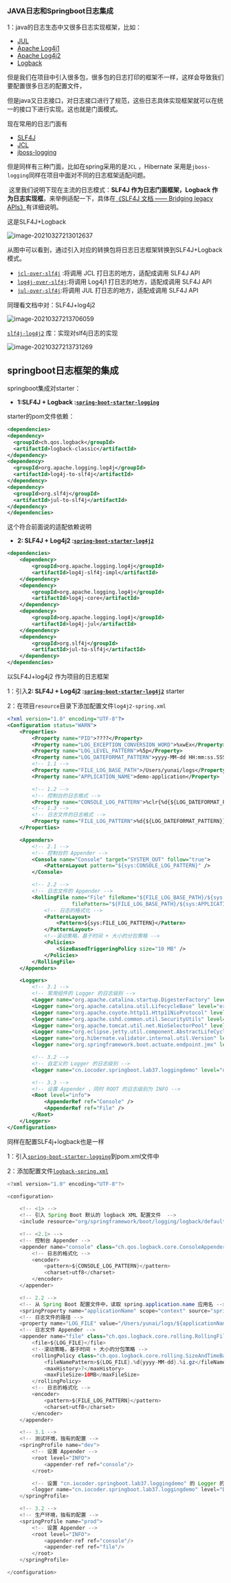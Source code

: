 ###  JAVA日志和Springboot日志集成



1：java的日志生态中又很多日志实现框架，比如：

- [JUL](https://docs.oracle.com/javase/7/docs/api/java/util/logging/package-summary.html) 
- [Apache Log4j1](https://logging.apache.org/log4j/1.2/)
- [Apache Log4j2](https://logging.apache.org/log4j/2.x/)
- [Logback](http://logback.qos.ch/)

但是我们在项目中引入很多包，很多包的日志打印的框架不一样，这样会导致我们要配置很多日志的配置文件，

但是java又日志接口，对日志接口进行了规范，这些日志具体实现框架就可以在统一的接口下进行实现。这也就是门面模式。

现在常用的日志门面有

- [SLF4J](http://www.slf4j.org/)
- [JCL](https://commons.apache.org/proper/commons-logging/)
- [jboss-logging](https://github.com/jboss-logging)

但是同样有三种门面，比如在spring采用的是`JCL` ，Hibernate 采用是`jboss-logging`同样在项目中面对不同的日志框架适配问题。

​	这里我们说明下现在主流的日志模式：**SLF4J 作为日志门面框架，Logback 作为日志实现框**，来举例适配一下，具体在[《SLF4J 文档 —— Bridging legacy APIs》](http://www.slf4j.org/legacy.html)有详细说明。

 这是SLF4J+Logback

![image-20210327213012637](.\打印日志.assets\image-20210327213012637.png)

从图中可以看到，通过引入对应的转换包将日志日志框架转换到SLF4J+Logback模式。

- [`jcl-over-slf4j`](https://mvnrepository.com/artifact/org.slf4j/jcl-over-slf4j) :将调用 JCL 打日志的地方，适配成调用 SLF4J API
- [`log4j-over-slf4j`](https://mvnrepository.com/artifact/org.slf4j/log4j-over-slf4j):将调用 Log4j1 打日志的地方，适配成调用 SLF4J API
- [`jul-over-slf4j`](https://mvnrepository.com/artifact/org.slf4j/jul-to-slf4j):将调用 JUL 打日志的地方，适配成调用 SLF4J API



同理看文档中对：SLF4J+log4j2

![image-20210327213706059](打印日志.assets/image-20210327213706059.png)



[`slf4j-log4j2`](https://mvnrepository.com/artifact/org.slf4j/slf4j-log4j12) 库：实现对slf4j日志的实现

![image-20210327213731269](打印日志.assets/image-20210327213731269.png)

## springboot日志框架的集成

springboot集成对starter：

- **1:SLF4J + Logback :[`spring-boot-starter-logging`](https://mvnrepository.com/artifact/org.springframework.boot/spring-boot-starter-logging)**

starter的pom文件依赖：

  ```xml
<dependencies>
<dependency>
	<groupId>ch.qos.logback</groupId>
	<artifactId>logback-classic</artifactId>
</dependency>
<dependency>
	<groupId>org.apache.logging.log4j</groupId>
	<artifactId>log4j-to-slf4j</artifactId>
</dependency>
<dependency>
	<groupId>org.slf4j</groupId>
	<artifactId>jul-to-slf4j</artifactId>
</dependency>
</dependencies>
  ```

这个符合前面说的适配依赖说明

- **2: SLF4J + Log4j2 :[`spring-boot-starter-log4j2`](https://mvnrepository.com/artifact/org.springframework.boot/spring-boot-starter-log4j2)**

```xml
<dependencies>
	<dependency>
		<groupId>org.apache.logging.log4j</groupId>
		<artifactId>log4j-slf4j-impl</artifactId>
	</dependency>
	<dependency>
		<groupId>org.apache.logging.log4j</groupId>
		<artifactId>log4j-core</artifactId>
	</dependency>
	<dependency>
		<groupId>org.apache.logging.log4j</groupId>
		<artifactId>log4j-jul</artifactId>
	</dependency>
	<dependency>
		<groupId>org.slf4j</groupId>
		<artifactId>jul-to-slf4j</artifactId>
	</dependency>
</dependencies>
```



以SLF4J+log4j2 作为项目的日志框架

1：引入**2: SLF4J + Log4j2 :[`spring-boot-starter-log4j2`](https://mvnrepository.com/artifact/org.springframework.boot/spring-boot-starter-log4j2)** starter

2：在项目`resource`目录下添加配置文件`log4j2-spring.xml`

```xml
<?xml version="1.0" encoding="UTF-8"?>
<Configuration status="WARN">
    <Properties>
        <Property name="PID">????</Property>
        <Property name="LOG_EXCEPTION_CONVERSION_WORD">%xwEx</Property>
        <Property name="LOG_LEVEL_PATTERN">%5p</Property>
        <Property name="LOG_DATEFORMAT_PATTERN">yyyy-MM-dd HH:mm:ss.SSS</Property>
        <!-- 1.1 -->
        <Property name="FILE_LOG_BASE_PATH">/Users/yunai/logs</Property>
        <Property name="APPLICATION_NAME">demo-application</Property>

        <!-- 1.2 -->
        <!-- 控制台的日志格式 -->
        <Property name="CONSOLE_LOG_PATTERN">%clr{%d{${LOG_DATEFORMAT_PATTERN}}}{faint} %clr{${LOG_LEVEL_PATTERN}} %clr{${sys:PID}}{magenta} %clr{---}{faint} %clr{[%15.15t]}{faint} %clr{%-40.40c{1.}}{cyan} %clr{:}{faint} %m%n${sys:LOG_EXCEPTION_CONVERSION_WORD}</Property>
        <!-- 1.3 -->
        <!-- 日志文件的日志格式 -->
        <Property name="FILE_LOG_PATTERN">%d{${LOG_DATEFORMAT_PATTERN}} ${LOG_LEVEL_PATTERN} ${sys:PID} --- [%t] %-40.40c{1.} : %m%n${sys:LOG_EXCEPTION_CONVERSION_WORD}</Property>
    </Properties>

    <Appenders>
        <!-- 2.1 -->
        <!-- 控制台的 Appender -->
        <Console name="Console" target="SYSTEM_OUT" follow="true">
            <PatternLayout pattern="${sys:CONSOLE_LOG_PATTERN}" />
        </Console>

        <!-- 2.2 -->
        <!-- 日志文件的 Appender -->
        <RollingFile name="File" fileName="${FILE_LOG_BASE_PATH}/${sys:APPLICATION_NAME}"
                     filePattern="${FILE_LOG_BASE_PATH}/${sys:APPLICATION_NAME}-%d{yyyy-MM-dd-HH}-%i.log.gz">
            <!-- 日志的格式化 -->
            <PatternLayout>
                <Pattern>${sys:FILE_LOG_PATTERN}</Pattern>
            </PatternLayout>
            <!--滚动策略，基于时间 + 大小的分包策略 -->
            <Policies>
                <SizeBasedTriggeringPolicy size="10 MB" />
            </Policies>
        </RollingFile>
    </Appenders>

    <Loggers>
        <!-- 3.1 -->
        <!-- 常用组件的 Logger 的日志级别 -->
        <Logger name="org.apache.catalina.startup.DigesterFactory" level="error" />
        <Logger name="org.apache.catalina.util.LifecycleBase" level="error" />
        <Logger name="org.apache.coyote.http11.Http11NioProtocol" level="warn" />
        <logger name="org.apache.sshd.common.util.SecurityUtils" level="warn"/>
        <Logger name="org.apache.tomcat.util.net.NioSelectorPool" level="warn" />
        <Logger name="org.eclipse.jetty.util.component.AbstractLifeCycle" level="error" />
        <Logger name="org.hibernate.validator.internal.util.Version" level="warn" />
        <logger name="org.springframework.boot.actuate.endpoint.jmx" level="warn"/>

        <!-- 3.2 -->
        <!-- 自定义的 Logger 的日志级别 -->
        <logger name="cn.iocoder.springboot.lab37.loggingdemo" level="debug"/>

        <!-- 3.3 -->
        <!-- 设置 Appender ，同时 ROOT 的日志级别为 INFO -->
        <Root level="info">
            <AppenderRef ref="Console" />
            <AppenderRef ref="File" />
        </Root>
    </Loggers>
</Configuration>
```



同样在配置SLF4j+logback也是一样

1：引入[`spring-boot-starter-logging`](https://mvnrepository.com/artifact/org.springframework.boot/spring-boot-starter-logging)到pom.xml文件中

2：添加配置文件[`logback-spring.xml`](https://github.com/YunaiV/SpringBoot-Labs/blob/master/lab-37/lab-37-logging-logback/src/main/resources/logback-spring.xml)

```java
<?xml version="1.0" encoding="UTF-8"?>

<configuration>

    <!-- <1> -->
    <!-- 引入 Spring Boot 默认的 logback XML 配置文件  -->
    <include resource="org/springframework/boot/logging/logback/defaults.xml"/>

    <!-- <2.1> -->
    <!-- 控制台 Appender -->
    <appender name="console" class="ch.qos.logback.core.ConsoleAppender">
        <!-- 日志的格式化 -->
        <encoder>
            <pattern>${CONSOLE_LOG_PATTERN}</pattern>
            <charset>utf8</charset>
        </encoder>
    </appender>

    <!-- 2.2 -->
    <!-- 从 Spring Boot 配置文件中，读取 spring.application.name 应用名 -->
    <springProperty name="applicationName" scope="context" source="spring.application.name" />
    <!-- 日志文件的路径 -->
    <property name="LOG_FILE" value="/Users/yunai/logs/${applicationName}.log"/>​
    <!-- 日志文件 Appender -->
    <appender name="file" class="ch.qos.logback.core.rolling.RollingFileAppender">
        <file>${LOG_FILE}</file>
        <!--滚动策略，基于时间 + 大小的分包策略 -->
        <rollingPolicy class="ch.qos.logback.core.rolling.SizeAndTimeBasedRollingPolicy">
            <fileNamePattern>${LOG_FILE}.%d{yyyy-MM-dd}.%i.gz</fileNamePattern>
            <maxHistory>7</maxHistory>
            <maxFileSize>10MB</maxFileSize>
        </rollingPolicy>
        <!-- 日志的格式化 -->
        <encoder>
            <pattern>${FILE_LOG_PATTERN}</pattern>
            <charset>utf8</charset>
        </encoder>
    </appender>

    <!-- 3.1 -->
    <!-- 测试环境，独有的配置 -->
    <springProfile name="dev">
        <!-- 设置 Appender -->
        <root level="INFO">
            <appender-ref ref="console"/>
        </root>

        <!-- 设置 "cn.iocoder.springboot.lab37.loggingdemo" 的 Logger 的日志级别为 DEBUG -->
        <logger name="cn.iocoder.springboot.lab37.loggingdemo" level="DEBUG"/>
    </springProfile>

    <!-- 3.2 -->
    <!-- 生产环境，独有的配置 -->
    <springProfile name="prod">
        <!-- 设置 Appender -->
        <root level="INFO">
            <appender-ref ref="console"/>
            <appender-ref ref="file"/>
        </root>
    </springProfile>

</configuration>
```

